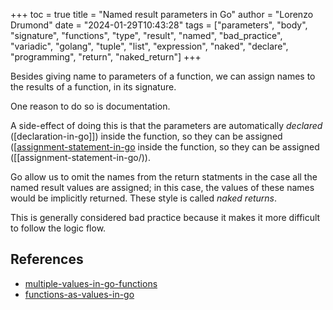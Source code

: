 +++
toc = true
title = "Named result parameters in Go"
author = "Lorenzo Drumond"
date = "2024-01-29T10:43:28"
tags = ["parameters",  "body",  "signature",  "functions",  "type",  "result",  "named",  "bad_practice",  "variadic",  "golang",  "tuple",  "list",  "expression",  "naked",  "declare",  "programming",  "return",  "naked_return"]
+++


Besides giving name to parameters of a function, we can assign names to the results of a function, in its signature.

One reason to do so is documentation.

A side-effect of doing this is that the parameters are automatically _declared_ ([declaration-in-go]]) inside the function, so they can be assigned ([[assignment-statement-in-go](/wiki/declaration-in-go]]) inside the function, so they can be assigned ([[assignment-statement-in-go/)).

Go allow us to omit the names from the return statments in the case all the named result values are assigned; in this case, the values of these names would be implicitly returned. These style is called _naked returns_.

This is generally considered bad practice because it makes it more difficult to follow the logic flow.

## References
- [multiple-values-in-go-functions](/wiki/multiple-values-in-go-functions/)
- [functions-as-values-in-go](/wiki/functions-as-values-in-go/)
